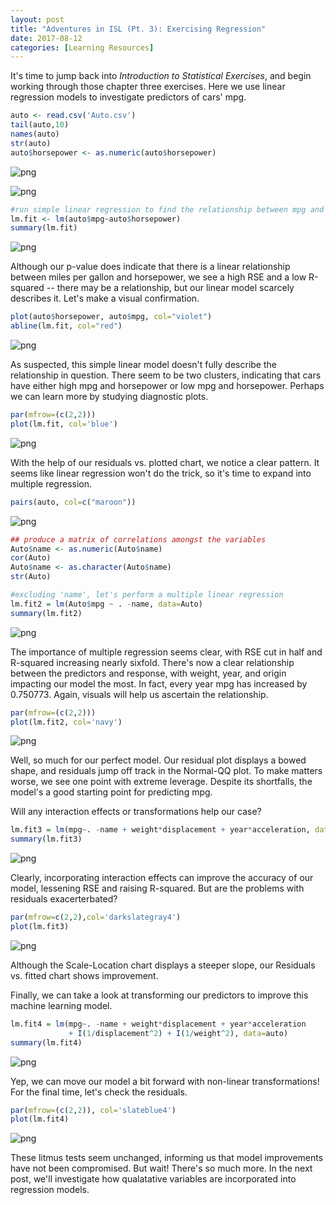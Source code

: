```yaml
---
layout: post
title: "Adventures in ISL (Pt. 3): Exercising Regression"
date: 2017-08-12
categories: [Learning Resources]
---
```

It's time to jump back into *Introduction to Statistical Exercises*, and begin working through those chapter three exercises. Here we use linear regression models to investigate predictors of cars' mpg.


```R
auto <- read.csv('Auto.csv')
tail(auto,10)
names(auto)
str(auto)
auto$horsepower <- as.numeric(auto$horsepower)
```


![png](http://i.imgur.com/ypy994o.png)

![png](http://i.imgur.com/KUDkSlP.png)



```R
#run simple linear regression to find the relationship between mpg and horsepower, then summarize
lm.fit <- lm(auto$mpg~auto$horsepower)
summary(lm.fit)
```

![png](http://i.imgur.com/0EjcSYv.png)


Although our p-value does indicate that there is a linear relationship between miles per gallon and horsepower, we see a high RSE and a low R-squared -- there may be a relationship, but our linear model scarcely describes it. Let's make a visual confirmation.


```R
plot(auto$horsepower, auto$mpg, col="violet")
abline(lm.fit, col="red")
```


![png](http://i.imgur.com/TQAxh5P.png)


As suspected, this simple linear model doesn't fully describe the relationship in question. There seem to be two clusters, indicating that cars have either high mpg and horsepower or low mpg and horsepower. Perhaps we can learn more by studying diagnostic plots.


```R
par(mfrow=(c(2,2)))
plot(lm.fit, col='blue')
```


![png](http://i.imgur.com/i1Wnbds.png)


With the help of our residuals vs. plotted chart, we notice a clear pattern. It seems like linear regression won't do the trick, so it's time to expand into multiple regression.


```R
pairs(auto, col=c("maroon"))
```


![png](http://i.imgur.com/WfwGhnw.png)



```R
## produce a matrix of correlations amongst the variables
Auto$name <- as.numeric(Auto$name)
cor(Auto)
Auto$name <- as.character(Auto$name)
str(Auto)
```


```R
#excluding 'name', let's perform a multiple linear regression
lm.fit2 = lm(Auto$mpg ~ . -name, data=Auto)
summary(lm.fit2)
```

![png](http://i.imgur.com/0vDPoOg.png)


The importance of multiple regression seems clear, with RSE cut in half and R-squared increasing nearly sixfold. There's now a clear relationship between the predictors and response, with weight, year, and origin impacting our model the most. In fact, every year mpg has increased by 0.750773. Again, visuals will help us ascertain the relationship.


```R
par(mfrow=(c(2,2)))
plot(lm.fit2, col='navy')
```


![png](http://i.imgur.com/6cMYyKs.png)


Well, so much for our perfect model. Our residual plot displays a bowed shape, and residuals jump off track in the Normal-QQ plot. To make matters worse, we see one point with extreme leverage. Despite its shortfalls, the model's a good starting point for predicting mpg.

Will any interaction effects or transformations help our case?


```R
lm.fit3 = lm(mpg~. -name + weight*displacement + year*acceleration, data=auto)
summary(lm.fit3)
```



![png](http://i.imgur.com/EHj3sCo.png)



Clearly, incorporating interaction effects can improve the accuracy of our model, lessening RSE and raising R-squared. But are the problems with residuals exacerterbated?


```R
par(mfrow=c(2,2),col='darkslategray4')
plot(lm.fit3)
```


![png](http://i.imgur.com/VyFkoFA.png)


Although the Scale-Location chart displays a steeper slope, our Residuals vs. fitted chart shows improvement.

Finally, we can take a look at transforming our predictors to improve this machine learning model.


```R
lm.fit4 = lm(mpg~. -name + weight*displacement + year*acceleration
             + I(1/displacement^2) + I(1/weight^2), data=auto)
summary(lm.fit4)
```


![png](http://i.imgur.com/n09Rze0.png)



Yep, we can move our model a bit forward with non-linear transformations! For the final time, let's check the residuals.


```R
par(mfrow=(c(2,2)), col='slateblue4')
plot(lm.fit4)
```


![png](http://i.imgur.com/Y8P8Te2.png)


These litmus tests seem unchanged, informing us that model improvements have not been compromised. But wait! There's so much more. In the next post, we'll investigate how qualatative variables are incorporated into regression models.
